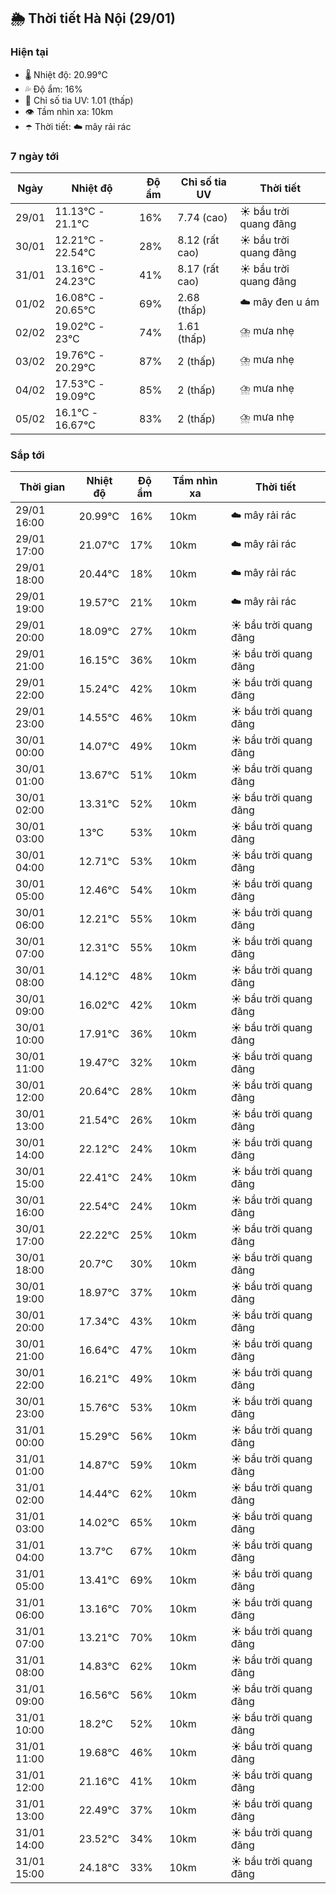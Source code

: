 ## 🌦️ Thời tiết Hà Nội (29/01)

### Hiện tại

- 🌡️ Nhiệt độ: 20.99℃
- 💦 Độ ẩm: 16%
- 🌟 Chỉ số tia UV: 1.01 (thấp)
- 👁️ Tầm nhìn xa: 10km
- ☂️ Thời tiết: ☁️ mây rải rác

### 7 ngày tới

| Ngày | Nhiệt độ | Độ ẩm | Chỉ số tia UV | Thời tiết |
| --- | --- | --- | --- | --- |
| 29/01 | 11.13℃ - 21.1℃ | 16% | 7.74 (cao) | ☀️ bầu trời quang đãng |
| 30/01 | 12.21℃ - 22.54℃ | 28% | 8.12 (rất cao) | ☀️ bầu trời quang đãng |
| 31/01 | 13.16℃ - 24.23℃ | 41% | 8.17 (rất cao) | ☀️ bầu trời quang đãng |
| 01/02 | 16.08℃ - 20.65℃ | 69% | 2.68 (thấp) | ☁️ mây đen u ám |
| 02/02 | 19.02℃ - 23℃ | 74% | 1.61 (thấp) | ⛈️ mưa nhẹ |
| 03/02 | 19.76℃ - 20.29℃ | 87% | 2 (thấp) | ⛈️ mưa nhẹ |
| 04/02 | 17.53℃ - 19.09℃ | 85% | 2 (thấp) | ⛈️ mưa nhẹ |
| 05/02 | 16.1℃ - 16.67℃ | 83% | 2 (thấp) | ⛈️ mưa nhẹ |

### Sắp tới

| Thời gian | Nhiệt độ | Độ ẩm | Tầm nhìn xa | Thời tiết |
| --- | --- | --- | --- | --- |
| 29/01 16:00 | 20.99℃ | 16% | 10km | ☁️ mây rải rác |
| 29/01 17:00 | 21.07℃ | 17% | 10km | ☁️ mây rải rác |
| 29/01 18:00 | 20.44℃ | 18% | 10km | ☁️ mây rải rác |
| 29/01 19:00 | 19.57℃ | 21% | 10km | ☁️ mây rải rác |
| 29/01 20:00 | 18.09℃ | 27% | 10km | ☀️ bầu trời quang đãng |
| 29/01 21:00 | 16.15℃ | 36% | 10km | ☀️ bầu trời quang đãng |
| 29/01 22:00 | 15.24℃ | 42% | 10km | ☀️ bầu trời quang đãng |
| 29/01 23:00 | 14.55℃ | 46% | 10km | ☀️ bầu trời quang đãng |
| 30/01 00:00 | 14.07℃ | 49% | 10km | ☀️ bầu trời quang đãng |
| 30/01 01:00 | 13.67℃ | 51% | 10km | ☀️ bầu trời quang đãng |
| 30/01 02:00 | 13.31℃ | 52% | 10km | ☀️ bầu trời quang đãng |
| 30/01 03:00 | 13℃ | 53% | 10km | ☀️ bầu trời quang đãng |
| 30/01 04:00 | 12.71℃ | 53% | 10km | ☀️ bầu trời quang đãng |
| 30/01 05:00 | 12.46℃ | 54% | 10km | ☀️ bầu trời quang đãng |
| 30/01 06:00 | 12.21℃ | 55% | 10km | ☀️ bầu trời quang đãng |
| 30/01 07:00 | 12.31℃ | 55% | 10km | ☀️ bầu trời quang đãng |
| 30/01 08:00 | 14.12℃ | 48% | 10km | ☀️ bầu trời quang đãng |
| 30/01 09:00 | 16.02℃ | 42% | 10km | ☀️ bầu trời quang đãng |
| 30/01 10:00 | 17.91℃ | 36% | 10km | ☀️ bầu trời quang đãng |
| 30/01 11:00 | 19.47℃ | 32% | 10km | ☀️ bầu trời quang đãng |
| 30/01 12:00 | 20.64℃ | 28% | 10km | ☀️ bầu trời quang đãng |
| 30/01 13:00 | 21.54℃ | 26% | 10km | ☀️ bầu trời quang đãng |
| 30/01 14:00 | 22.12℃ | 24% | 10km | ☀️ bầu trời quang đãng |
| 30/01 15:00 | 22.41℃ | 24% | 10km | ☀️ bầu trời quang đãng |
| 30/01 16:00 | 22.54℃ | 24% | 10km | ☀️ bầu trời quang đãng |
| 30/01 17:00 | 22.22℃ | 25% | 10km | ☀️ bầu trời quang đãng |
| 30/01 18:00 | 20.7℃ | 30% | 10km | ☀️ bầu trời quang đãng |
| 30/01 19:00 | 18.97℃ | 37% | 10km | ☀️ bầu trời quang đãng |
| 30/01 20:00 | 17.34℃ | 43% | 10km | ☀️ bầu trời quang đãng |
| 30/01 21:00 | 16.64℃ | 47% | 10km | ☀️ bầu trời quang đãng |
| 30/01 22:00 | 16.21℃ | 49% | 10km | ☀️ bầu trời quang đãng |
| 30/01 23:00 | 15.76℃ | 53% | 10km | ☀️ bầu trời quang đãng |
| 31/01 00:00 | 15.29℃ | 56% | 10km | ☀️ bầu trời quang đãng |
| 31/01 01:00 | 14.87℃ | 59% | 10km | ☀️ bầu trời quang đãng |
| 31/01 02:00 | 14.44℃ | 62% | 10km | ☀️ bầu trời quang đãng |
| 31/01 03:00 | 14.02℃ | 65% | 10km | ☀️ bầu trời quang đãng |
| 31/01 04:00 | 13.7℃ | 67% | 10km | ☀️ bầu trời quang đãng |
| 31/01 05:00 | 13.41℃ | 69% | 10km | ☀️ bầu trời quang đãng |
| 31/01 06:00 | 13.16℃ | 70% | 10km | ☀️ bầu trời quang đãng |
| 31/01 07:00 | 13.21℃ | 70% | 10km | ☀️ bầu trời quang đãng |
| 31/01 08:00 | 14.83℃ | 62% | 10km | ☀️ bầu trời quang đãng |
| 31/01 09:00 | 16.56℃ | 56% | 10km | ☀️ bầu trời quang đãng |
| 31/01 10:00 | 18.2℃ | 52% | 10km | ☀️ bầu trời quang đãng |
| 31/01 11:00 | 19.68℃ | 46% | 10km | ☀️ bầu trời quang đãng |
| 31/01 12:00 | 21.16℃ | 41% | 10km | ☀️ bầu trời quang đãng |
| 31/01 13:00 | 22.49℃ | 37% | 10km | ☀️ bầu trời quang đãng |
| 31/01 14:00 | 23.52℃ | 34% | 10km | ☀️ bầu trời quang đãng |
| 31/01 15:00 | 24.18℃ | 33% | 10km | ☀️ bầu trời quang đãng |
